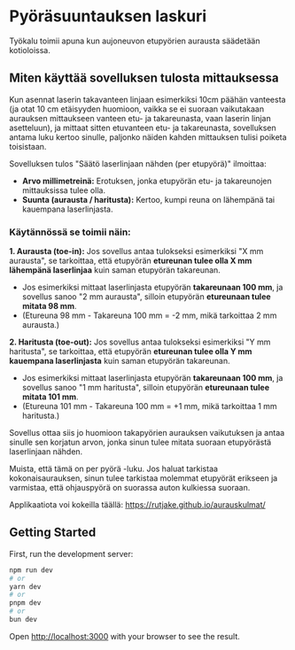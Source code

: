 # Pyöräsuuntauksen laskuri
Työkalu toimii apuna kun aujoneuvon etupyörien aurausta säädetään kotioloissa.

## Miten käyttää sovelluksen tulosta mittauksessa
Kun asennat laserin takavanteen linjaan esimerkiksi 10cm päähän vanteesta (ja otat 10 cm etäisyyden huomioon, vaikka se ei suoraan vaikutakaan aurauksen mittaukseen vanteen etu- ja takareunasta, vaan laserin linjan asetteluun), ja mittaat sitten etuvanteen etu- ja takareunasta, sovelluksen antama luku kertoo sinulle, paljonko näiden kahden mittauksen tulisi poiketa toisistaan.

Sovelluksen tulos "Säätö laserlinjaan nähden (per etupyörä)" ilmoittaa:

- **Arvo millimetreinä:** Erotuksen, jonka etupyörän etu- ja takareunojen mittauksissa tulee olla.
- **Suunta (aurausta / haritusta):** Kertoo, kumpi reuna on lähempänä tai kauempana laserlinjasta.
  
### Käytännössä se toimii näin:

**1. Aurausta (toe-in):** Jos sovellus antaa tulokseksi esimerkiksi "X mm aurausta", se tarkoittaa, että etupyörän **etureunan tulee olla X mm lähempänä laserlinjaa** kuin saman etupyörän takareunan.
- Jos esimerkiksi mittaat laserlinjasta etupyörän **takareunaan 100 mm**, ja sovellus sanoo "2 mm aurausta", silloin etupyörän **etureunaan tulee mitata 98 mm**.
- (Etureuna 98 mm - Takareuna 100 mm = -2 mm, mikä tarkoittaa 2 mm aurausta.)
 
**2. Haritusta (toe-out):** Jos sovellus antaa tulokseksi esimerkiksi "Y mm haritusta", se tarkoittaa, että etupyörän **etureunan tulee olla Y mm kauempana laserlinjasta** kuin saman etupyörän takareunan.
- Jos esimerkiksi mittaat laserlinjasta etupyörän **takareunaan 100 mm**, ja sovellus sanoo "1 mm haritusta", silloin etupyörän **etureunaan tulee mitata 101 mm**.
- (Etureuna 101 mm - Takareuna 100 mm = +1 mm, mikä tarkoittaa 1 mm haritusta.)
  
Sovellus ottaa siis jo huomioon takapyörien aurauksen vaikutuksen ja antaa sinulle sen korjatun arvon, jonka sinun tulee mitata suoraan etupyörästä laserlinjaan nähden.

Muista, että tämä on per pyörä -luku. Jos haluat tarkistaa kokonaisaurauksen, sinun tulee tarkistaa molemmat etupyörät erikseen ja varmistaa, että ohjauspyörä on suorassa auton kulkiessa suoraan.

Applikaatiota voi kokeilla täällä:
https://rutjake.github.io/aurauskulmat/

## Getting Started

First, run the development server:

```bash
npm run dev
# or
yarn dev
# or
pnpm dev
# or
bun dev
```

Open [http://localhost:3000](http://localhost:3000) with your browser to see the result.


